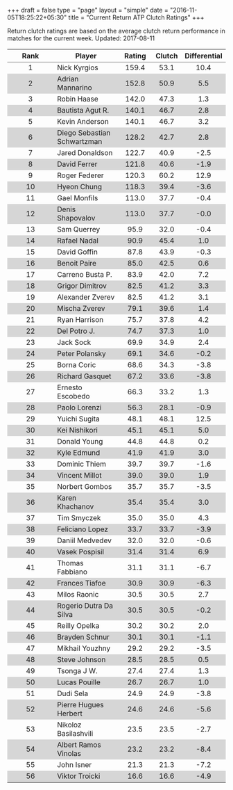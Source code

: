 +++
draft = false
type = "page" 
layout = "simple"
date = "2016-11-05T18:25:22+05:30"
title = "Current Return ATP Clutch Ratings"
+++


Return clutch ratings are based on the average clutch return performance in matches for the current week. Updated: 2017-08-11


<table class='gmisc_table' style='border-collapse: collapse; margin-top: 1em; margin-bottom: 1em;' >
<thead>
<tr>
<th style='border-bottom: 1px solid grey; border-top: 2px solid grey; text-align: center;'>Rank</th>
<th style='border-bottom: 1px solid grey; border-top: 2px solid grey; text-align: center;'>Player</th>
<th style='border-bottom: 1px solid grey; border-top: 2px solid grey; text-align: center;'>Rating</th>
<th style='border-bottom: 1px solid grey; border-top: 2px solid grey; text-align: center;'>Clutch</th>
<th style='border-bottom: 1px solid grey; border-top: 2px solid grey; text-align: center;'>Differential</th>
</tr>
</thead>
<tbody>
<tr>
<td style='width:40%; text-align: center;'>1</td>
<td style='width:40%; text-align: left;'>Nick Kyrgios</td>
<td style='width:40%; text-align: center;'>159.4</td>
<td style='width:40%; text-align: center;'>53.1</td>
<td style='width:40%; text-align: center;'>10.4</td>
</tr>
<tr style='background-color: #d6d6d6;'>
<td style='width:40%; background-color: #d6d6d6; text-align: center;'>2</td>
<td style='width:40%; background-color: #d6d6d6; text-align: left;'>Adrian Mannarino</td>
<td style='width:40%; background-color: #d6d6d6; text-align: center;'>152.8</td>
<td style='width:40%; background-color: #d6d6d6; text-align: center;'>50.9</td>
<td style='width:40%; background-color: #d6d6d6; text-align: center;'>5.5</td>
</tr>
<tr>
<td style='width:40%; text-align: center;'>3</td>
<td style='width:40%; text-align: left;'>Robin Haase</td>
<td style='width:40%; text-align: center;'>142.0</td>
<td style='width:40%; text-align: center;'>47.3</td>
<td style='width:40%; text-align: center;'>1.3</td>
</tr>
<tr style='background-color: #d6d6d6;'>
<td style='width:40%; background-color: #d6d6d6; text-align: center;'>4</td>
<td style='width:40%; background-color: #d6d6d6; text-align: left;'>Bautista Agut R.</td>
<td style='width:40%; background-color: #d6d6d6; text-align: center;'>140.1</td>
<td style='width:40%; background-color: #d6d6d6; text-align: center;'>46.7</td>
<td style='width:40%; background-color: #d6d6d6; text-align: center;'>2.8</td>
</tr>
<tr>
<td style='width:40%; text-align: center;'>5</td>
<td style='width:40%; text-align: left;'>Kevin Anderson</td>
<td style='width:40%; text-align: center;'>140.1</td>
<td style='width:40%; text-align: center;'>46.7</td>
<td style='width:40%; text-align: center;'>3.2</td>
</tr>
<tr style='background-color: #d6d6d6;'>
<td style='width:40%; background-color: #d6d6d6; text-align: center;'>6</td>
<td style='width:40%; background-color: #d6d6d6; text-align: left;'>Diego Sebastian Schwartzman</td>
<td style='width:40%; background-color: #d6d6d6; text-align: center;'>128.2</td>
<td style='width:40%; background-color: #d6d6d6; text-align: center;'>42.7</td>
<td style='width:40%; background-color: #d6d6d6; text-align: center;'>2.8</td>
</tr>
<tr>
<td style='width:40%; text-align: center;'>7</td>
<td style='width:40%; text-align: left;'>Jared Donaldson</td>
<td style='width:40%; text-align: center;'>122.7</td>
<td style='width:40%; text-align: center;'>40.9</td>
<td style='width:40%; text-align: center;'>-2.5</td>
</tr>
<tr style='background-color: #d6d6d6;'>
<td style='width:40%; background-color: #d6d6d6; text-align: center;'>8</td>
<td style='width:40%; background-color: #d6d6d6; text-align: left;'>David Ferrer</td>
<td style='width:40%; background-color: #d6d6d6; text-align: center;'>121.8</td>
<td style='width:40%; background-color: #d6d6d6; text-align: center;'>40.6</td>
<td style='width:40%; background-color: #d6d6d6; text-align: center;'>-1.9</td>
</tr>
<tr>
<td style='width:40%; text-align: center;'>9</td>
<td style='width:40%; text-align: left;'>Roger Federer</td>
<td style='width:40%; text-align: center;'>120.3</td>
<td style='width:40%; text-align: center;'>60.2</td>
<td style='width:40%; text-align: center;'>12.9</td>
</tr>
<tr style='background-color: #d6d6d6;'>
<td style='width:40%; background-color: #d6d6d6; text-align: center;'>10</td>
<td style='width:40%; background-color: #d6d6d6; text-align: left;'>Hyeon Chung</td>
<td style='width:40%; background-color: #d6d6d6; text-align: center;'>118.3</td>
<td style='width:40%; background-color: #d6d6d6; text-align: center;'>39.4</td>
<td style='width:40%; background-color: #d6d6d6; text-align: center;'>-3.6</td>
</tr>
<tr>
<td style='width:40%; text-align: center;'>11</td>
<td style='width:40%; text-align: left;'>Gael Monfils</td>
<td style='width:40%; text-align: center;'>113.0</td>
<td style='width:40%; text-align: center;'>37.7</td>
<td style='width:40%; text-align: center;'>-0.4</td>
</tr>
<tr style='background-color: #d6d6d6;'>
<td style='width:40%; background-color: #d6d6d6; text-align: center;'>12</td>
<td style='width:40%; background-color: #d6d6d6; text-align: left;'>Denis Shapovalov</td>
<td style='width:40%; background-color: #d6d6d6; text-align: center;'>113.0</td>
<td style='width:40%; background-color: #d6d6d6; text-align: center;'>37.7</td>
<td style='width:40%; background-color: #d6d6d6; text-align: center;'>-0.0</td>
</tr>
<tr>
<td style='width:40%; text-align: center;'>13</td>
<td style='width:40%; text-align: left;'>Sam Querrey</td>
<td style='width:40%; text-align: center;'>95.9</td>
<td style='width:40%; text-align: center;'>32.0</td>
<td style='width:40%; text-align: center;'>-0.4</td>
</tr>
<tr style='background-color: #d6d6d6;'>
<td style='width:40%; background-color: #d6d6d6; text-align: center;'>14</td>
<td style='width:40%; background-color: #d6d6d6; text-align: left;'>Rafael Nadal</td>
<td style='width:40%; background-color: #d6d6d6; text-align: center;'>90.9</td>
<td style='width:40%; background-color: #d6d6d6; text-align: center;'>45.4</td>
<td style='width:40%; background-color: #d6d6d6; text-align: center;'>1.0</td>
</tr>
<tr>
<td style='width:40%; text-align: center;'>15</td>
<td style='width:40%; text-align: left;'>David Goffin</td>
<td style='width:40%; text-align: center;'>87.8</td>
<td style='width:40%; text-align: center;'>43.9</td>
<td style='width:40%; text-align: center;'>-0.3</td>
</tr>
<tr style='background-color: #d6d6d6;'>
<td style='width:40%; background-color: #d6d6d6; text-align: center;'>16</td>
<td style='width:40%; background-color: #d6d6d6; text-align: left;'>Benoit Paire</td>
<td style='width:40%; background-color: #d6d6d6; text-align: center;'>85.0</td>
<td style='width:40%; background-color: #d6d6d6; text-align: center;'>42.5</td>
<td style='width:40%; background-color: #d6d6d6; text-align: center;'>0.6</td>
</tr>
<tr>
<td style='width:40%; text-align: center;'>17</td>
<td style='width:40%; text-align: left;'>Carreno Busta P.</td>
<td style='width:40%; text-align: center;'>83.9</td>
<td style='width:40%; text-align: center;'>42.0</td>
<td style='width:40%; text-align: center;'>7.2</td>
</tr>
<tr style='background-color: #d6d6d6;'>
<td style='width:40%; background-color: #d6d6d6; text-align: center;'>18</td>
<td style='width:40%; background-color: #d6d6d6; text-align: left;'>Grigor Dimitrov</td>
<td style='width:40%; background-color: #d6d6d6; text-align: center;'>82.5</td>
<td style='width:40%; background-color: #d6d6d6; text-align: center;'>41.2</td>
<td style='width:40%; background-color: #d6d6d6; text-align: center;'>3.3</td>
</tr>
<tr>
<td style='width:40%; text-align: center;'>19</td>
<td style='width:40%; text-align: left;'>Alexander Zverev</td>
<td style='width:40%; text-align: center;'>82.5</td>
<td style='width:40%; text-align: center;'>41.2</td>
<td style='width:40%; text-align: center;'>3.1</td>
</tr>
<tr style='background-color: #d6d6d6;'>
<td style='width:40%; background-color: #d6d6d6; text-align: center;'>20</td>
<td style='width:40%; background-color: #d6d6d6; text-align: left;'>Mischa Zverev</td>
<td style='width:40%; background-color: #d6d6d6; text-align: center;'>79.1</td>
<td style='width:40%; background-color: #d6d6d6; text-align: center;'>39.6</td>
<td style='width:40%; background-color: #d6d6d6; text-align: center;'>1.4</td>
</tr>
<tr>
<td style='width:40%; text-align: center;'>21</td>
<td style='width:40%; text-align: left;'>Ryan Harrison</td>
<td style='width:40%; text-align: center;'>75.7</td>
<td style='width:40%; text-align: center;'>37.8</td>
<td style='width:40%; text-align: center;'>4.2</td>
</tr>
<tr style='background-color: #d6d6d6;'>
<td style='width:40%; background-color: #d6d6d6; text-align: center;'>22</td>
<td style='width:40%; background-color: #d6d6d6; text-align: left;'>Del Potro J.</td>
<td style='width:40%; background-color: #d6d6d6; text-align: center;'>74.7</td>
<td style='width:40%; background-color: #d6d6d6; text-align: center;'>37.3</td>
<td style='width:40%; background-color: #d6d6d6; text-align: center;'>1.0</td>
</tr>
<tr>
<td style='width:40%; text-align: center;'>23</td>
<td style='width:40%; text-align: left;'>Jack Sock</td>
<td style='width:40%; text-align: center;'>69.9</td>
<td style='width:40%; text-align: center;'>34.9</td>
<td style='width:40%; text-align: center;'>2.4</td>
</tr>
<tr style='background-color: #d6d6d6;'>
<td style='width:40%; background-color: #d6d6d6; text-align: center;'>24</td>
<td style='width:40%; background-color: #d6d6d6; text-align: left;'>Peter Polansky</td>
<td style='width:40%; background-color: #d6d6d6; text-align: center;'>69.1</td>
<td style='width:40%; background-color: #d6d6d6; text-align: center;'>34.6</td>
<td style='width:40%; background-color: #d6d6d6; text-align: center;'>-0.2</td>
</tr>
<tr>
<td style='width:40%; text-align: center;'>25</td>
<td style='width:40%; text-align: left;'>Borna Coric</td>
<td style='width:40%; text-align: center;'>68.6</td>
<td style='width:40%; text-align: center;'>34.3</td>
<td style='width:40%; text-align: center;'>-3.8</td>
</tr>
<tr style='background-color: #d6d6d6;'>
<td style='width:40%; background-color: #d6d6d6; text-align: center;'>26</td>
<td style='width:40%; background-color: #d6d6d6; text-align: left;'>Richard Gasquet</td>
<td style='width:40%; background-color: #d6d6d6; text-align: center;'>67.2</td>
<td style='width:40%; background-color: #d6d6d6; text-align: center;'>33.6</td>
<td style='width:40%; background-color: #d6d6d6; text-align: center;'>-3.8</td>
</tr>
<tr>
<td style='width:40%; text-align: center;'>27</td>
<td style='width:40%; text-align: left;'>Ernesto Escobedo</td>
<td style='width:40%; text-align: center;'>66.3</td>
<td style='width:40%; text-align: center;'>33.2</td>
<td style='width:40%; text-align: center;'>1.3</td>
</tr>
<tr style='background-color: #d6d6d6;'>
<td style='width:40%; background-color: #d6d6d6; text-align: center;'>28</td>
<td style='width:40%; background-color: #d6d6d6; text-align: left;'>Paolo Lorenzi</td>
<td style='width:40%; background-color: #d6d6d6; text-align: center;'>56.3</td>
<td style='width:40%; background-color: #d6d6d6; text-align: center;'>28.1</td>
<td style='width:40%; background-color: #d6d6d6; text-align: center;'>-0.9</td>
</tr>
<tr>
<td style='width:40%; text-align: center;'>29</td>
<td style='width:40%; text-align: left;'>Yuichi Sugita</td>
<td style='width:40%; text-align: center;'>48.1</td>
<td style='width:40%; text-align: center;'>48.1</td>
<td style='width:40%; text-align: center;'>12.5</td>
</tr>
<tr style='background-color: #d6d6d6;'>
<td style='width:40%; background-color: #d6d6d6; text-align: center;'>30</td>
<td style='width:40%; background-color: #d6d6d6; text-align: left;'>Kei Nishikori</td>
<td style='width:40%; background-color: #d6d6d6; text-align: center;'>45.1</td>
<td style='width:40%; background-color: #d6d6d6; text-align: center;'>45.1</td>
<td style='width:40%; background-color: #d6d6d6; text-align: center;'>5.0</td>
</tr>
<tr>
<td style='width:40%; text-align: center;'>31</td>
<td style='width:40%; text-align: left;'>Donald Young</td>
<td style='width:40%; text-align: center;'>44.8</td>
<td style='width:40%; text-align: center;'>44.8</td>
<td style='width:40%; text-align: center;'>0.2</td>
</tr>
<tr style='background-color: #d6d6d6;'>
<td style='width:40%; background-color: #d6d6d6; text-align: center;'>32</td>
<td style='width:40%; background-color: #d6d6d6; text-align: left;'>Kyle Edmund</td>
<td style='width:40%; background-color: #d6d6d6; text-align: center;'>41.9</td>
<td style='width:40%; background-color: #d6d6d6; text-align: center;'>41.9</td>
<td style='width:40%; background-color: #d6d6d6; text-align: center;'>3.0</td>
</tr>
<tr>
<td style='width:40%; text-align: center;'>33</td>
<td style='width:40%; text-align: left;'>Dominic Thiem</td>
<td style='width:40%; text-align: center;'>39.7</td>
<td style='width:40%; text-align: center;'>39.7</td>
<td style='width:40%; text-align: center;'>-1.6</td>
</tr>
<tr style='background-color: #d6d6d6;'>
<td style='width:40%; background-color: #d6d6d6; text-align: center;'>34</td>
<td style='width:40%; background-color: #d6d6d6; text-align: left;'>Vincent Millot</td>
<td style='width:40%; background-color: #d6d6d6; text-align: center;'>39.0</td>
<td style='width:40%; background-color: #d6d6d6; text-align: center;'>39.0</td>
<td style='width:40%; background-color: #d6d6d6; text-align: center;'>1.9</td>
</tr>
<tr>
<td style='width:40%; text-align: center;'>35</td>
<td style='width:40%; text-align: left;'>Norbert Gombos</td>
<td style='width:40%; text-align: center;'>35.7</td>
<td style='width:40%; text-align: center;'>35.7</td>
<td style='width:40%; text-align: center;'>-3.5</td>
</tr>
<tr style='background-color: #d6d6d6;'>
<td style='width:40%; background-color: #d6d6d6; text-align: center;'>36</td>
<td style='width:40%; background-color: #d6d6d6; text-align: left;'>Karen Khachanov</td>
<td style='width:40%; background-color: #d6d6d6; text-align: center;'>35.4</td>
<td style='width:40%; background-color: #d6d6d6; text-align: center;'>35.4</td>
<td style='width:40%; background-color: #d6d6d6; text-align: center;'>3.0</td>
</tr>
<tr>
<td style='width:40%; text-align: center;'>37</td>
<td style='width:40%; text-align: left;'>Tim Smyczek</td>
<td style='width:40%; text-align: center;'>35.0</td>
<td style='width:40%; text-align: center;'>35.0</td>
<td style='width:40%; text-align: center;'>4.3</td>
</tr>
<tr style='background-color: #d6d6d6;'>
<td style='width:40%; background-color: #d6d6d6; text-align: center;'>38</td>
<td style='width:40%; background-color: #d6d6d6; text-align: left;'>Feliciano Lopez</td>
<td style='width:40%; background-color: #d6d6d6; text-align: center;'>33.7</td>
<td style='width:40%; background-color: #d6d6d6; text-align: center;'>33.7</td>
<td style='width:40%; background-color: #d6d6d6; text-align: center;'>-3.9</td>
</tr>
<tr>
<td style='width:40%; text-align: center;'>39</td>
<td style='width:40%; text-align: left;'>Daniil Medvedev</td>
<td style='width:40%; text-align: center;'>32.0</td>
<td style='width:40%; text-align: center;'>32.0</td>
<td style='width:40%; text-align: center;'>-0.6</td>
</tr>
<tr style='background-color: #d6d6d6;'>
<td style='width:40%; background-color: #d6d6d6; text-align: center;'>40</td>
<td style='width:40%; background-color: #d6d6d6; text-align: left;'>Vasek Pospisil</td>
<td style='width:40%; background-color: #d6d6d6; text-align: center;'>31.4</td>
<td style='width:40%; background-color: #d6d6d6; text-align: center;'>31.4</td>
<td style='width:40%; background-color: #d6d6d6; text-align: center;'>6.9</td>
</tr>
<tr>
<td style='width:40%; text-align: center;'>41</td>
<td style='width:40%; text-align: left;'>Thomas Fabbiano</td>
<td style='width:40%; text-align: center;'>31.1</td>
<td style='width:40%; text-align: center;'>31.1</td>
<td style='width:40%; text-align: center;'>-6.7</td>
</tr>
<tr style='background-color: #d6d6d6;'>
<td style='width:40%; background-color: #d6d6d6; text-align: center;'>42</td>
<td style='width:40%; background-color: #d6d6d6; text-align: left;'>Frances Tiafoe</td>
<td style='width:40%; background-color: #d6d6d6; text-align: center;'>30.9</td>
<td style='width:40%; background-color: #d6d6d6; text-align: center;'>30.9</td>
<td style='width:40%; background-color: #d6d6d6; text-align: center;'>-6.3</td>
</tr>
<tr>
<td style='width:40%; text-align: center;'>43</td>
<td style='width:40%; text-align: left;'>Milos Raonic</td>
<td style='width:40%; text-align: center;'>30.5</td>
<td style='width:40%; text-align: center;'>30.5</td>
<td style='width:40%; text-align: center;'>2.7</td>
</tr>
<tr style='background-color: #d6d6d6;'>
<td style='width:40%; background-color: #d6d6d6; text-align: center;'>44</td>
<td style='width:40%; background-color: #d6d6d6; text-align: left;'>Rogerio Dutra Da Silva</td>
<td style='width:40%; background-color: #d6d6d6; text-align: center;'>30.5</td>
<td style='width:40%; background-color: #d6d6d6; text-align: center;'>30.5</td>
<td style='width:40%; background-color: #d6d6d6; text-align: center;'>-0.2</td>
</tr>
<tr>
<td style='width:40%; text-align: center;'>45</td>
<td style='width:40%; text-align: left;'>Reilly Opelka</td>
<td style='width:40%; text-align: center;'>30.2</td>
<td style='width:40%; text-align: center;'>30.2</td>
<td style='width:40%; text-align: center;'>2.0</td>
</tr>
<tr style='background-color: #d6d6d6;'>
<td style='width:40%; background-color: #d6d6d6; text-align: center;'>46</td>
<td style='width:40%; background-color: #d6d6d6; text-align: left;'>Brayden Schnur</td>
<td style='width:40%; background-color: #d6d6d6; text-align: center;'>30.1</td>
<td style='width:40%; background-color: #d6d6d6; text-align: center;'>30.1</td>
<td style='width:40%; background-color: #d6d6d6; text-align: center;'>-1.1</td>
</tr>
<tr>
<td style='width:40%; text-align: center;'>47</td>
<td style='width:40%; text-align: left;'>Mikhail Youzhny</td>
<td style='width:40%; text-align: center;'>29.2</td>
<td style='width:40%; text-align: center;'>29.2</td>
<td style='width:40%; text-align: center;'>-3.5</td>
</tr>
<tr style='background-color: #d6d6d6;'>
<td style='width:40%; background-color: #d6d6d6; text-align: center;'>48</td>
<td style='width:40%; background-color: #d6d6d6; text-align: left;'>Steve Johnson</td>
<td style='width:40%; background-color: #d6d6d6; text-align: center;'>28.5</td>
<td style='width:40%; background-color: #d6d6d6; text-align: center;'>28.5</td>
<td style='width:40%; background-color: #d6d6d6; text-align: center;'>0.5</td>
</tr>
<tr>
<td style='width:40%; text-align: center;'>49</td>
<td style='width:40%; text-align: left;'>Tsonga J W.</td>
<td style='width:40%; text-align: center;'>27.4</td>
<td style='width:40%; text-align: center;'>27.4</td>
<td style='width:40%; text-align: center;'>1.3</td>
</tr>
<tr style='background-color: #d6d6d6;'>
<td style='width:40%; background-color: #d6d6d6; text-align: center;'>50</td>
<td style='width:40%; background-color: #d6d6d6; text-align: left;'>Lucas Pouille</td>
<td style='width:40%; background-color: #d6d6d6; text-align: center;'>26.7</td>
<td style='width:40%; background-color: #d6d6d6; text-align: center;'>26.7</td>
<td style='width:40%; background-color: #d6d6d6; text-align: center;'>1.0</td>
</tr>
<tr>
<td style='width:40%; text-align: center;'>51</td>
<td style='width:40%; text-align: left;'>Dudi Sela</td>
<td style='width:40%; text-align: center;'>24.9</td>
<td style='width:40%; text-align: center;'>24.9</td>
<td style='width:40%; text-align: center;'>-3.8</td>
</tr>
<tr style='background-color: #d6d6d6;'>
<td style='width:40%; background-color: #d6d6d6; text-align: center;'>52</td>
<td style='width:40%; background-color: #d6d6d6; text-align: left;'>Pierre Hugues Herbert</td>
<td style='width:40%; background-color: #d6d6d6; text-align: center;'>24.6</td>
<td style='width:40%; background-color: #d6d6d6; text-align: center;'>24.6</td>
<td style='width:40%; background-color: #d6d6d6; text-align: center;'>-5.6</td>
</tr>
<tr>
<td style='width:40%; text-align: center;'>53</td>
<td style='width:40%; text-align: left;'>Nikoloz Basilashvili</td>
<td style='width:40%; text-align: center;'>23.5</td>
<td style='width:40%; text-align: center;'>23.5</td>
<td style='width:40%; text-align: center;'>-2.7</td>
</tr>
<tr style='background-color: #d6d6d6;'>
<td style='width:40%; background-color: #d6d6d6; text-align: center;'>54</td>
<td style='width:40%; background-color: #d6d6d6; text-align: left;'>Albert Ramos Vinolas</td>
<td style='width:40%; background-color: #d6d6d6; text-align: center;'>23.2</td>
<td style='width:40%; background-color: #d6d6d6; text-align: center;'>23.2</td>
<td style='width:40%; background-color: #d6d6d6; text-align: center;'>-8.4</td>
</tr>
<tr>
<td style='width:40%; text-align: center;'>55</td>
<td style='width:40%; text-align: left;'>John Isner</td>
<td style='width:40%; text-align: center;'>21.3</td>
<td style='width:40%; text-align: center;'>21.3</td>
<td style='width:40%; text-align: center;'>-7.2</td>
</tr>
<tr style='background-color: #d6d6d6;'>
<td style='width:40%; background-color: #d6d6d6; border-bottom: 2px solid grey; text-align: center;'>56</td>
<td style='width:40%; background-color: #d6d6d6; border-bottom: 2px solid grey; text-align: left;'>Viktor Troicki</td>
<td style='width:40%; background-color: #d6d6d6; border-bottom: 2px solid grey; text-align: center;'>16.6</td>
<td style='width:40%; background-color: #d6d6d6; border-bottom: 2px solid grey; text-align: center;'>16.6</td>
<td style='width:40%; background-color: #d6d6d6; border-bottom: 2px solid grey; text-align: center;'>-4.9</td>
</tr>
</tbody>
</table>
